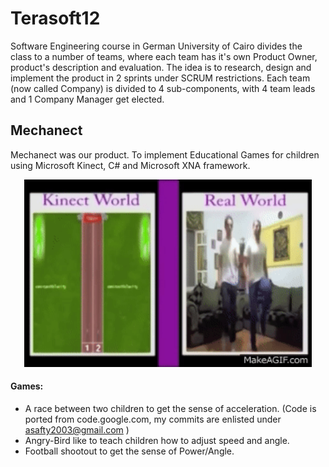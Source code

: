 # Terasoft12

Software Engineering course in German University of Cairo divides the class to a number of teams, where each team has it's own Product Owner, product's description and evaluation. The idea is to research, design and implement the product in 2 sprints under SCRUM restrictions. Each team (now called Company) is divided to 4 sub-components, with 4 team leads and 1 Company Manager get elected.

## Mechanect

Mechanect was our product. To implement Educational Games for children using Microsoft Kinect, C# and Microsoft XNA framework.

<p align="center">
  <img width="460" height="300" src="https://github.com/Saftophobia/terasoft-12/blob/master/terasoft-12/gif.gif" href="https://www.youtube.com/watch?v=sl8d_kQj3c0">
</p>

#### Games:
* A race between two children to get the sense of acceleration. (Code is ported from code.google.com, my commits are enlisted under asafty2003@gmail.com )
* Angry-Bird like to teach children how to adjust speed and angle.
* Football shootout to get the sense of Power/Angle.
